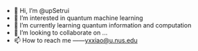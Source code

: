 - 👋 Hi, I’m @upSetrui
- 👀 I’m interested in quantum machine learning
- 🌱 I’m currently learning quantum information and computation
- 💞️ I’m looking to collaborate on ...
- 📫 How to reach me ——yxxiao@u.nus.edu

<!---
upSetrui/upSetrui is a ✨ special ✨ repository because its `README.md` (this file) appears on your GitHub profile.
You can click the Preview link to take a look at your changes.
--->
